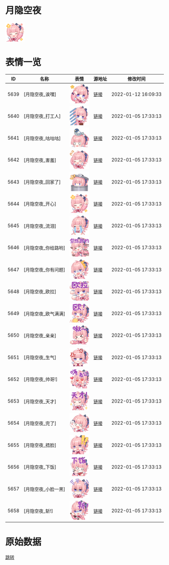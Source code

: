 # 月隐空夜

<img src="./cover.png" height="60" alt="cover" />

# 表情一览

|ID|名称|表情|源地址|修改时间|
|----|----|----|----|----|
|5639|[月隐空夜_诶嘿]|<img src="./pic/005639_%5B月隐空夜_诶嘿%5D.png" height="60" alt="诶嘿"/>|[链接](http://i0.hdslb.com/bfs/emote/59d7d3199ca0bbc0287782db2b58ee0a97a7019e.png)|2022-01-12 16:09:33|
|5640|[月隐空夜_打工人]|<img src="./pic/005640_%5B月隐空夜_打工人%5D.png" height="60" alt="打工人"/>|[链接](http://i0.hdslb.com/bfs/emote/2bee5cf8fff33fae9ab84f18691de3622f530084.png)|2022-01-05 17:33:13|
|5641|[月隐空夜_咕咕咕]|<img src="./pic/005641_%5B月隐空夜_咕咕咕%5D.png" height="60" alt="咕咕咕"/>|[链接](http://i0.hdslb.com/bfs/emote/df59993b9ea4255e8666bd417f75b3857bd67627.png)|2022-01-05 17:33:13|
|5642|[月隐空夜_害羞]|<img src="./pic/005642_%5B月隐空夜_害羞%5D.png" height="60" alt="害羞"/>|[链接](http://i0.hdslb.com/bfs/emote/d3dbafb112d8929b115e6182d891512940a0d471.png)|2022-01-05 17:33:13|
|5643|[月隐空夜_回家了]|<img src="./pic/005643_%5B月隐空夜_回家了%5D.png" height="60" alt="回家了"/>|[链接](http://i0.hdslb.com/bfs/emote/3c796d34b61c18fd1d03443a4a144c1133859600.png)|2022-01-05 17:33:13|
|5644|[月隐空夜_开心]|<img src="./pic/005644_%5B月隐空夜_开心%5D.png" height="60" alt="开心"/>|[链接](http://i0.hdslb.com/bfs/emote/3cc3b4cdbab058173cbfd1410406361c0ccc43c9.png)|2022-01-05 17:33:13|
|5645|[月隐空夜_流泪]|<img src="./pic/005645_%5B月隐空夜_流泪%5D.png" height="60" alt="流泪"/>|[链接](http://i0.hdslb.com/bfs/emote/3e07a5d3bbc7f2c0713cac26a9f79b541a489edd.png)|2022-01-05 17:33:13|
|5646|[月隐空夜_你给路哟]|<img src="./pic/005646_%5B月隐空夜_你给路哟%5D.png" height="60" alt="你给路哟"/>|[链接](http://i0.hdslb.com/bfs/emote/8aae5e6f2c479388efeae32add8316bda8d975e5.png)|2022-01-05 17:33:13|
|5647|[月隐空夜_你有问题]|<img src="./pic/005647_%5B月隐空夜_你有问题%5D.png" height="60" alt="你有问题"/>|[链接](http://i0.hdslb.com/bfs/emote/4a5d6812880684b3b9a2771aa7634fba5c4ba020.png)|2022-01-05 17:33:13|
|5648|[月隐空夜_欧拉]|<img src="./pic/005648_%5B月隐空夜_欧拉%5D.png" height="60" alt="欧拉"/>|[链接](http://i0.hdslb.com/bfs/emote/36465ab94e113a0557cff76bed5c6266277430f3.png)|2022-01-05 17:33:13|
|5649|[月隐空夜_欧气满满]|<img src="./pic/005649_%5B月隐空夜_欧气满满%5D.png" height="60" alt="欧气满满"/>|[链接](http://i0.hdslb.com/bfs/emote/fce384d8ad9dd6ba2b87e6a8c6fec1e3f8576984.png)|2022-01-05 17:33:13|
|5650|[月隐空夜_亲亲]|<img src="./pic/005650_%5B月隐空夜_亲亲%5D.png" height="60" alt="亲亲"/>|[链接](http://i0.hdslb.com/bfs/emote/ccd5bd2ca23e46641c51feec5bec08a66e85cf5f.png)|2022-01-05 17:33:13|
|5651|[月隐空夜_生气]|<img src="./pic/005651_%5B月隐空夜_生气%5D.png" height="60" alt="生气"/>|[链接](http://i0.hdslb.com/bfs/emote/ecce2bc56c93da406626268b2b84cd66074e0187.png)|2022-01-05 17:33:13|
|5652|[月隐空夜_帅哥!]|<img src="./pic/005652_%5B月隐空夜_帅哥!%5D.png" height="60" alt="帅哥!"/>|[链接](http://i0.hdslb.com/bfs/emote/f64270e9c01dde9f0166a110b90aa2a2a367d3f8.png)|2022-01-05 17:33:13|
|5653|[月隐空夜_天才]|<img src="./pic/005653_%5B月隐空夜_天才%5D.png" height="60" alt="天才"/>|[链接](http://i0.hdslb.com/bfs/emote/542eaddb1b04f85a04068f31bfe1c133a5270a66.png)|2022-01-05 17:33:13|
|5654|[月隐空夜_完了]|<img src="./pic/005654_%5B月隐空夜_完了%5D.png" height="60" alt="完了"/>|[链接](http://i0.hdslb.com/bfs/emote/1289c9f89244342b83f784d3bf6c18dcd548f1e3.png)|2022-01-05 17:33:13|
|5655|[月隐空夜_捂脸]|<img src="./pic/005655_%5B月隐空夜_捂脸%5D.png" height="60" alt="捂脸"/>|[链接](http://i0.hdslb.com/bfs/emote/06753f482e6944f6929944c9c3617057dfae4042.png)|2022-01-05 17:33:13|
|5656|[月隐空夜_下饭]|<img src="./pic/005656_%5B月隐空夜_下饭%5D.png" height="60" alt="下饭"/>|[链接](http://i0.hdslb.com/bfs/emote/6e0984decc7093e25f9e21140f30d260dbd0eeb8.png)|2022-01-05 17:33:13|
|5657|[月隐空夜_小脸一黑]|<img src="./pic/005657_%5B月隐空夜_小脸一黑%5D.png" height="60" alt="小脸一黑"/>|[链接](http://i0.hdslb.com/bfs/emote/e520641d70cfda7c412ac981a40e081480240c94.png)|2022-01-05 17:33:13|
|5658|[月隐空夜_斩!]|<img src="./pic/005658_%5B月隐空夜_斩!%5D.png" height="60" alt="斩!"/>|[链接](http://i0.hdslb.com/bfs/emote/de4359e0253df3cd5a1ea6b70ed4753671036247.png)|2022-01-05 17:33:13|

# 原始数据

[跳转](./raw.json)

